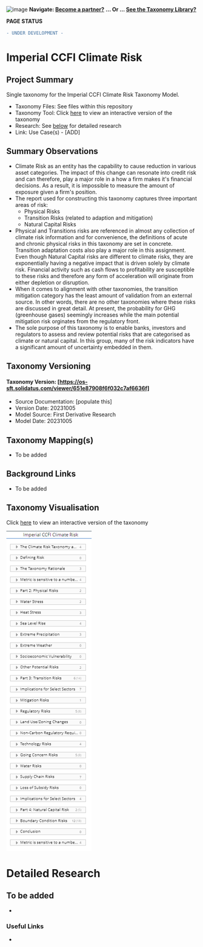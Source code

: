 ![image](https://user-images.githubusercontent.com/112073913/188821900-0c411acf-fbdd-4163-adc9-3ba4e2be78df.png)
**Navigate: [Become a partner?](https://github.com/OS-SFT/06-COLLABORATORS-PARTNERS)**
**... Or ... [See the Taxonomy Library?](https://github.com/orgs/OS-SFT/projects/2)**

**PAGE STATUS**
```diff
- UNDER DEVELOPMENT -
```

# Imperial CCFI Climate Risk

## Project Summary

Single taxonomy for the Imperial CCFI Climate Risk Taxonomy Model.
- Taxonomy Files: See files within this repository
- Taxonomy Tool: Click [here](https://os-sft.solidatus.com/viewer/651e87908f6f032c7af6636f) to view an interactive version of the taxonomy
- Research: See [below](''') for detailed research
- Link: Use Case(s) - [ADD]

## Summary Observations

- Climate Risk as an entity has the capability to cause reduction in various asset categories. The impact of this change can resonate into credit risk and can therefore, play a major role in a how a firm makes it's financial decisions. As a result, it is impossible to measure the amount of exposure given a firm's position.
- The report used for constructing this taxonomy captures three important areas of risk:
  -  Physical Risks
  -  Transition Risks (related to adaption and mitigation)
  -  Natural Capital Risks
- Physical and Transitions risks are referenced in almost any collection of climate risk information and for convenience, the definitions of acute and chronic physical risks in this taxonomy are set in concrete. Transition adaptation costs also play a major role in this assignment. Even though Natural Capital risks are different to climate risks, they are exponentially having a negative impact that is driven solely by climate risk. Financial activity such as cash flows to profitability are susceptible to these risks and therefore any form of acceleration will originate from either depletion or disruption.
- When it comes to alignment with other taxonomies, the transition mitigation category has the least amount of validation from an external source. In other words, there are no other taxonomies where these risks are discussed in great detail. At present, the probability for GHG (greenhouse gases) seemingly increases while the main potential mitigation risk orginates from the regulatory front.
- The sole purpose of this taxonomy is to enable banks, investors and regulators to assess and review potential risks that are categorised as climate or natural capital. In this group, many of the risk indicators have a significant amount of uncertainty embedded in them.
  
 
## Taxonomy Versioning

#### Taxonomy Version: [https://os-sft.solidatus.com/viewer/651e87908f6f032c7af6636f]
- Source Documentation: [populate this]
- Version Date: 20231005
- Model Source: First Derivative Research
- Model Date: 20231005

## Taxonomy Mapping(s)

- To be added

## Background Links

- To be added

## Taxonomy Visualisation

Click [here](https://os-sft.solidatus.com/viewer/651e87908f6f032c7af6636f) to view an interactive version of the taxonomy

![image](https://github.com/OS-SFT/Taxonomy-Mappings-Library/blob/main/Single%20Taxonomies/Imperial%20CCFI%20Climate%20Risk/Capture.PNG)

# Detailed Research

## To be added

-	


### Useful Links

- 
